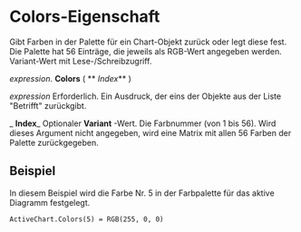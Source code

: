 
# Colors-Eigenschaft

Gibt Farben in der Palette für ein Chart-Objekt zurück oder legt diese fest. Die Palette hat 56 Einträge, die jeweils als RGB-Wert angegeben werden. Variant-Wert mit Lese-/Schreibzugriff.

 _expression_. **Colors** ( ** _Index_** )

 _expression_ Erforderlich. Ein Ausdruck, der eins der Objekte aus der Liste "Betrifft" zurückgibt.

 _ **Index**_ Optionaler **Variant** -Wert. Die Farbnummer (von 1 bis 56). Wird dieses Argument nicht angegeben, wird eine Matrix mit allen 56 Farben der Palette zurückgegeben.

## Beispiel

In diesem Beispiel wird die Farbe Nr. 5 in der Farbpalette für das aktive Diagramm festgelegt.


```
ActiveChart.Colors(5) = RGB(255, 0, 0) 

```

